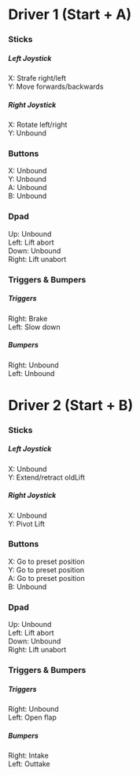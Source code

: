 # Driver 1 (Start + A) 

### Sticks
##### Left Joystick
X: Strafe right/left\
Y: Move forwards/backwards
##### Right Joystick
X: Rotate left/right\
Y: Unbound

### Buttons
X: Unbound\
Y: Unbound\
A: Unbound\
B: Unbound

### Dpad
Up: Unbound\
Left: Lift abort\
Down: Unbound\
Right: Lift unabort

### Triggers & Bumpers
##### Triggers
Right: Brake\
Left: Slow down
##### Bumpers
Right: Unbound\
Left: Unbound


# Driver 2 (Start + B)

### Sticks
##### Left Joystick
X: Unbound\
Y: Extend/retract oldLift
##### Right Joystick
X: Unbound\
Y: Pivot Lift

### Buttons
X: Go to preset position\
Y: Go to preset position\
A: Go to preset position\
B: Unbound

### Dpad
Up: Unbound\
Left: Lift abort\
Down: Unbound\
Right: Lift unabort

### Triggers & Bumpers
##### Triggers
Right: Unbound\
Left: Open flap
##### Bumpers
Right: Intake\
Left: Outtake